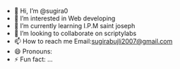 - 👋 Hi, I’m @sugira0
- 👀 I’m interested in Web developing
- 🌱 I’m currently learning I.P.M saint joseph
- 💞️ I’m looking to collaborate on scriptylabs
- 📫 How to reach me Email:sugirabujli2007@gmail.com
- 😄 Pronouns: 
- ⚡ Fun fact: ...

<!---
sugira0/sugira0 is a ✨ special ✨ repository because its `README.md` (this file) appears on your GitHub profile.
You can click the Preview link to take a look at your changes.
--->
